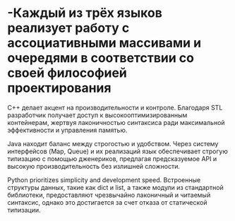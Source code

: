 # -Каждый из трёх языков реализует работу с ассоциативными массивами и очередями в соответствии со своей философией проектирования

C++ делает акцент на производительности и контроле. Благодаря STL разработчик получает доступ к высокооптимизированным контейнерам, жертвуя лаконичностью синтаксиса ради максимальной эффективности и управления памятью.

Java находит баланс между строгостью и удобством. Через систему интерфейсов (Map, Queue) и их реализаций язык обеспечивает строгую типизацию с помощью дженериков, предлагая предсказуемое API и высокую производительность без излишней сложности.

Python prioritizes simplicity and development speed. Встроенные структуры данных, такие как dict и list, а также модули из стандартной библиотеки, предоставляют чрезвычайно лаконичный и читаемый синтаксис, однако это достигается за счет отказа от статической типизации.
